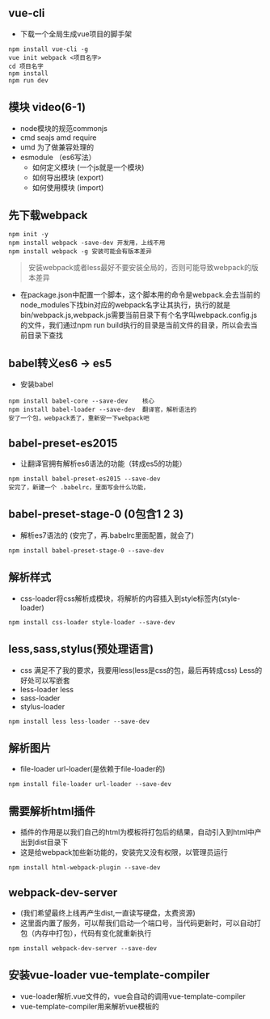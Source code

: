## vue-cli
- 下载一个全局生成vue项目的脚手架
```
npm install vue-cli -g
vue init webpack <项目名字>
cd 项目名字
npm install
npm run dev
```


## 模块 video(6-1)
- node模块的规范commonjs
- cmd seajs amd require
- umd 为了做兼容处理的
- esmodule （es6写法）
    - 如何定义模块 (一个js就是一个模块)
    - 如何导出模块  (export)
    - 如何使用模块  (import)

## 先下载webpack
```
npm init -y
npm install webpack -save-dev 开发用，上线不用
npm install webpack -g 安装可能会有版本差异
```

> 安装webpack或者less最好不要安装全局的，否则可能导致webpack的版本差异

- 在package.json中配置一个脚本，这个脚本用的命令是webpack.会去当前的node_modules下找bin对应的webpack名字让其执行，执行的就是bin/webpack.js,webpack.js需要当前目录下有个名字叫webpack.config.js的文件，我们通过npm run build执行的目录是当前文件的目录，所以会去当前目录下查找

## babel转义es6 -> es5
- 安装babel
```
npm install babel-core --save-dev    核心
npm install babel-loader --save-dev  翻译官，解析语法的
安了一个包，webpack丢了，重新安一下webpack吧
```

## babel-preset-es2015
- 让翻译官拥有解析es6语法的功能（转成es5的功能）
```
npm install babel-preset-es2015 --save-dev
安完了，新建一个 .babelrc，里面写会什么功能，
```

## babel-preset-stage-0 (0包含1 2 3)
- 解析es7语法的 (安完了，再.babelrc里面配置，就会了)
```
npm install babel-preset-stage-0 --save-dev
```

## 解析样式
- css-loader将css解析成模块，将解析的内容插入到style标签内(style-loader)
```
npm install css-loader style-loader --save-dev
```

## less,sass,stylus(预处理语言)
- css 满足不了我的要求，我要用less(less是css的包，最后再转成css) Less的好处可以写嵌套
- less-loader less
- sass-loader
- stylus-loader 
```
npm install less less-loader --save-dev
```

## 解析图片
- file-loader url-loader(是依赖于file-loader的)
```
npm install file-loader url-loader --save-dev
```


## 需要解析html插件
- 插件的作用是以我们自己的html为模板将打包后的结果，自动引入到html中产出到dist目录下
- 这是给webpack加些新功能的，安装完又没有权限，以管理员运行
```
npm install html-webpack-plugin --save-dev
```


## webpack-dev-server
- (我们希望最终上线再产生dist,一直读写硬盘，太费资源)
- 这里面内置了服务，可以帮我们启动一个端口号，当代码更新时，可以自动打包（内存中打包），代码有变化就重新执行

```
npm install webpack-dev-server --save-dev
```


## 安装vue-loader vue-template-compiler
- vue-loader解析.vue文件的，vue会自动的调用vue-template-compiler
- vue-template-compiler用来解析vue模板的